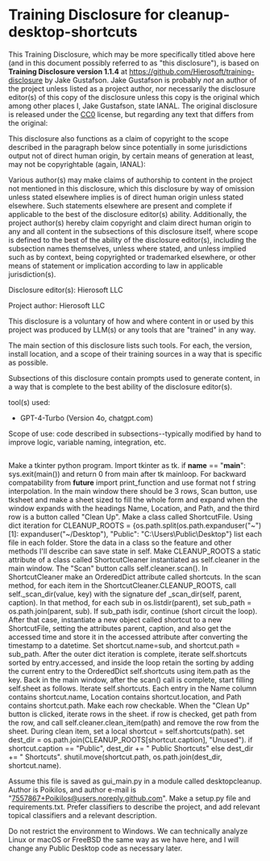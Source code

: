 # Training Disclosure for cleanup-desktop-shortcuts
This Training Disclosure, which may be more specifically titled above here (and in this document possibly referred to as "this disclosure"), is based on **Training Disclosure version 1.1.4** at https://github.com/Hierosoft/training-disclosure by Jake Gustafson. Jake Gustafson is probably *not* an author of the project unless listed as a project author, nor necessarily the disclosure editor(s) of this copy of the disclosure unless this copy is the original which among other places I, Jake Gustafson, state IANAL. The original disclosure is released under the [CC0](https://creativecommons.org/public-domain/cc0/) license, but regarding any text that differs from the original:

This disclosure also functions as a claim of copyright to the scope described in the paragraph below since potentially in some jurisdictions output not of direct human origin, by certain means of generation at least, may not be copyrightable (again, IANAL):

Various author(s) may make claims of authorship to content in the project not mentioned in this disclosure, which this disclosure by way of omission unless stated elsewhere implies is of direct human origin unless stated elsewhere. Such statements elsewhere are present and complete if applicable to the best of the disclosure editor(s) ability. Additionally, the project author(s) hereby claim copyright and claim direct human origin to any and all content in the subsections of this disclosure itself, where scope is defined to the best of the ability of the disclosure editor(s), including the subsection names themselves, unless where stated, and unless implied such as by context, being copyrighted or trademarked elsewhere, or other means of statement or implication according to law in applicable jurisdiction(s).

Disclosure editor(s): Hierosoft LLC

Project author: Hierosoft LLC

This disclosure is a voluntary of how and where content in or used by this project was produced by LLM(s) or any tools that are "trained" in any way.

The main section of this disclosure lists such tools. For each, the version, install location, and a scope of their training sources in a way that is specific as possible.

Subsections of this disclosure contain prompts used to generate content, in a way that is complete to the best ability of the disclosure editor(s).

tool(s) used:
- GPT-4-Turbo (Version 4o, chatgpt.com)

Scope of use: code described in subsections--typically modified by hand to improve logic, variable naming, integration, etc.

##
Make a tkinter python program. Import tkinter as tk. if __name__ == "__main__": sys.exit(main()) and return 0 from main after tk mainloop. For backward compatability from __future__ import print_function and use format not f string interpolation. In the main window there should be 3 rows, Scan button, use tksheet and make a sheet sized to fill the whole form and expand when the window expands with the headings Name, Location, and Path, and the third row is a button called "Clean Up". Make a class called ShortcutFile.  Using dict iteration for CLEANUP_ROOTS = {os.path.split(os.path.expanduser("~")[1]: expanduser("~/Desktop"), "Public": "C:\\Users\\Public\\Desktop"} list each file in each folder. Store the data in a class so the feature and other methods I'll describe can save state in self. Make CLEANUP_ROOTS a static attribute of a class called ShortcutCleaner instantiated as self.cleaner in the main window. The "Scan" button calls self.cleaner.scan(). In ShortcutCleaner make an OrderedDict attribute called shortcuts. In the scan method, for each item in the ShortcutCleaner.CLEANUP_ROOTS, call self._scan_dir(value, key) with the signature def _scan_dir(self, parent, caption). In that method, for each sub in os.listdir(parent), set sub_path = os.path.join(parent, sub). If sub_path isdir, continue (short circuit the loop). After that case, instantiate a new object called shortcut to a new ShortcutFile, setting the attributes parent, caption, and also get the accessed time and store it in the accessed attribute after converting the timestamp to a datetime. Set shortcut.name=sub, and shortcut.path = sub_path. After the outer dict iteration is complete, iterate self.shortcuts sorted by entry.accessed, and inside the loop retain the sorting by adding the current entry to the OrderedDict self.shortcuts using item.path as the key. Back in the main window, after the scan() call is complete, start filling self.sheet as follows. Iterate self.shortcuts. Each entry in the Name column contains shortcut.name, Location contains shortcut.location, and Path contains shortcut.path. Make each row checkable. When the "Clean Up" button is clicked, iterate rows in the sheet. if row is checked, get path from the row, and call self.cleaner.clean_item(path) and remove the row from the sheet. During clean item, set a local shortcut = self.shortcuts(path). set dest_dir = os.path.join(CLEANUP_ROOTS[shortcut.caption], "Unused"). if shortcut.caption == "Public", dest_dir += " Public Shortcuts" else dest_dir += " Shortcuts". shutil.move(shortcut.path, os.path.join(dest_dir, shortcut.name).

Assume this file is saved as gui_main.py in a module called desktopcleanup. Author is Poikilos, and author e-mail is "7557867+Poikilos@users.noreply.github.com". Make a setup.py file and requirements.txt. Prefer classifiers to describe the project, and add relevant topical classifiers and a relevant description.

Do not restrict the environment to Windows. We can technically analyze Linux or macOS or FreeBSD the same way as we have here, and I will change any Public Desktop code as necessary later.